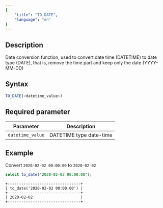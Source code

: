 ```yaml
---
{
    "title": "TO_DATE",
    "language": "en"
}
---
```


## Description
Date conversion function, used to convert date time (DATETIME) to date type (DATE), that is, remove the time part and keep only the date (YYYY-MM-DD)

## Syntax
```sql
TO_DATE(<datetime_value>)
```

## Required parameter
| Parameter        | Description               |
|-----------------|--------------------------|
| `datetime_value` | DATETIME type date-time |


## Example

Convert `2020-02-02 00:00:00` to `2020-02-02`
```sql
select to_date("2020-02-02 00:00:00");
```
```text
+--------------------------------+
| to_date('2020-02-02 00:00:00') |
+--------------------------------+
| 2020-02-02                     |
+--------------------------------+
```

